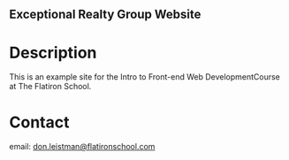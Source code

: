 Exceptional Realty Group Website
---

# Description

This is an example site for the Intro to Front-end Web DevelopmentCourse at The Flatiron School.

# Contact

email: don.leistman@flatironschool.com
